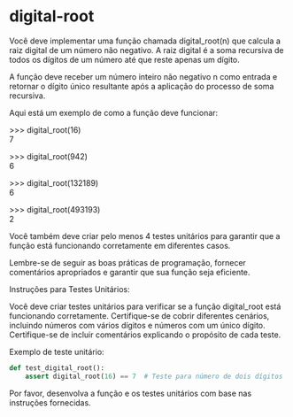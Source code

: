 # digital-root

Você deve implementar uma função chamada digital_root(n) que calcula a raiz digital de um número não negativo. A raiz digital é a soma recursiva de todos os dígitos de um número até que reste apenas um dígito.

A função deve receber um número inteiro não negativo n como entrada e retornar o dígito único resultante após a aplicação do processo de soma recursiva.

Aqui está um exemplo de como a função deve funcionar:

\>>> digital_root(16) <br>
7

\>>> digital_root(942) <br>
6

\>>> digital_root(132189) <br>
6

\>>> digital_root(493193) <br>
2
 

Você também deve criar pelo menos 4 testes unitários para garantir que a função está funcionando corretamente em diferentes casos.

Lembre-se de seguir as boas práticas de programação, fornecer comentários apropriados e garantir que sua função seja eficiente.

Instruções para Testes Unitários:

Você deve criar testes unitários para verificar se a função digital_root está funcionando corretamente. Certifique-se de cobrir diferentes cenários, incluindo números com vários dígitos e números com um único dígito. Certifique-se de incluir comentários explicando o propósito de cada teste.

Exemplo de teste unitário:

 
```python
def test_digital_root():
    assert digital_root(16) == 7  # Teste para número de dois dígitos
```

 

Por favor, desenvolva a função e os testes unitários com base nas instruções fornecidas.  
